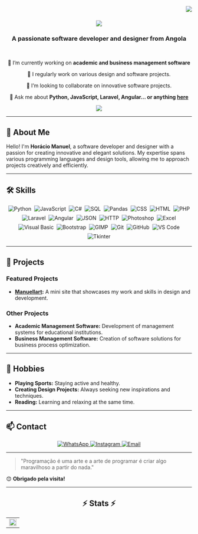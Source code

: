 <img align="right" src="https://visitor-badge.laobi.icu/badge?page_id=horaciomanuel26.horaciomanuel26" />

<h1 align="center">
    <img src="https://readme-typing-svg.herokuapp.com/?font=Righteous&size=35&center=true&vCenter=true&width=500&height=70&duration=4000&lines=Hello+World!+👋;+I'm+Horácio+Manuel!;" />
</h1>

<h3 align="center">A passionate software developer and designer from Angola</h3>

<br/>

<div align="center">
 
 🔭 I’m currently working on **academic and business management software**

 📝 I regularly work on various design and software projects.
 
 👯 I’m looking to collaborate on innovative software projects.

💬 Ask me about **Python, JavaScript, Laravel, Angular... or anything [here](https://github.com/horaciomanuel99/horaciomanuel99/issues)**

 </div>
 
<div align="center"> 
  <a href="mailto:manuellhoracio26@gmail.com">
    <img src="https://img.shields.io/badge/Gmail-333333?style=for-the-badge&logo=gmail&logoColor=red"/>
  </a>
</div>

 <hr/>
 
## 🌟 About Me

Hello! I'm **Horácio Manuel**, a software developer and designer with a passion for creating innovative and elegant solutions. My expertise spans various programming languages and design tools, allowing me to approach projects creatively and efficiently.

---

## 🛠️ Skills

<div align="center" style="display: flex; flex-wrap: wrap; justify-content: center;">
  <img src="https://img.shields.io/badge/Python-3776AB?style=for-the-badge&logo=python&logoColor=white" alt="Python" style="margin: 4px;"/>
  <img src="https://img.shields.io/badge/JavaScript-F7DF1E?style=for-the-badge&logo=javascript&logoColor=black" alt="JavaScript" style="margin: 4px;"/>
  <img src="https://img.shields.io/badge/C%23-239120?style=for-the-badge&logo=c-sharp&logoColor=white" alt="C#" style="margin: 4px;"/>
  <img src="https://img.shields.io/badge/SQL-4479A1?style=for-the-badge&logo=postgresql&logoColor=white" alt="SQL" style="margin: 4px;"/>
  <img src="https://img.shields.io/badge/Pandas-150458?style=for-the-badge&logo=pandas&logoColor=white" alt="Pandas" style="margin: 4px;"/>
  <img src="https://img.shields.io/badge/CSS-1572B6?style=for-the-badge&logo=css3&logoColor=white" alt="CSS" style="margin: 4px;"/>
  <img src="https://img.shields.io/badge/HTML-E34F26?style=for-the-badge&logo=html5&logoColor=white" alt="HTML" style="margin: 4px;"/>
  <img src="https://img.shields.io/badge/PHP-777BB4?style=for-the-badge&logo=php&logoColor=white" alt="PHP" style="margin: 4px;"/>
  <img src="https://img.shields.io/badge/Laravel-FF2D20?style=for-the-badge&logo=laravel&logoColor=white" alt="Laravel" style="margin: 4px;"/>
  <img src="https://img.shields.io/badge/Angular-DD0031?style=for-the-badge&logo=angular&logoColor=white" alt="Angular" style="margin: 4px;"/>
  <img src="https://img.shields.io/badge/JSON-000000?style=for-the-badge&logo=json&logoColor=white" alt="JSON" style="margin: 4px;"/>
  <img src="https://img.shields.io/badge/HTTP-005C97?style=for-the-badge&logo=cloudflare&logoColor=white" alt="HTTP" style="margin: 4px;"/>
  <img src="https://img.shields.io/badge/Photoshop-31A8FF?style=for-the-badge&logo=adobe-photoshop&logoColor=white" alt="Photoshop" style="margin: 4px;"/>
  <img src="https://img.shields.io/badge/Excel-217346?style=for-the-badge&logo=microsoft-excel&logoColor=white" alt="Excel" style="margin: 4px;"/>
  <img src="https://img.shields.io/badge/Visual_Basic-5C2D91?style=for-the-badge&logo=.net&logoColor=white" alt="Visual Basic" style="margin: 4px;"/>
  <img src="https://img.shields.io/badge/Bootstrap-563D7C?style=for-the-badge&logo=bootstrap&logoColor=white" alt="Bootstrap" style="margin: 4px;"/>
  <img src="https://img.shields.io/badge/GIMP-5C5543?style=for-the-badge&logo=gimp&logoColor=white" alt="GIMP" style="margin: 4px;"/>
  <img src="https://img.shields.io/badge/Git-F05032?style=for-the-badge&logo=git&logoColor=white" alt="Git" style="margin: 4px;"/>
  <img src="https://img.shields.io/badge/GitHub-181717?style=for-the-badge&logo=github&logoColor=white" alt="GitHub" style="margin: 4px;"/>
  <img src="https://img.shields.io/badge/VS_Code-007ACC?style=for-the-badge&logo=visual-studio-code&logoColor=white" alt="VS Code" style="margin: 4px;"/>
  <img src="https://img.shields.io/badge/Tkinter-FF6F00?style=for-the-badge&logo=tkinter&logoColor=white" alt="Tkinter" style="margin: 4px;"/>
</div>

---

## 💼 Projects

### Featured Projects
- **[Manuellart](https://github.com/horaciomanuel99/Manuellart):** A mini site that showcases my work and skills in design and development.

### Other Projects
- **Academic Management Software:** Development of management systems for educational institutions.
- **Business Management Software:** Creation of software solutions for business process optimization.

---

## 🎨 Hobbies

- **Playing Sports:** Staying active and healthy.
- **Creating Design Projects:** Always seeking new inspirations and techniques.
- **Reading:** Learning and relaxing at the same time.

---

## 📫 Contact

<div align="center">
  <a href="https://wa.me/942347516">
    <img src="https://img.shields.io/badge/WhatsApp-25D366?style=for-the-badge&logo=whatsapp&logoColor=white" alt="WhatsApp">
  </a>
  <a href="https://www.instagram.com/horaciomanuel99">
    <img src="https://img.shields.io/badge/Instagram-E4405F?style=for-the-badge&logo=instagram&logoColor=white" alt="Instagram">
  </a>
  <a href="mailto:manuellhoracio26@gmail.com">
    <img src="https://img.shields.io/badge/Email-D14836?style=for-the-badge&logo=gmail&logoColor=white" alt="Email">
  </a>
</div>

---

> "Programação é uma arte e a arte de programar é criar algo maravilhoso a partir do nada."

😊 **Obrigado pela visita!**

<hr/>

<h2 align="center">⚡ Stats ⚡</h2>
<table style="width: 100%;">
    <tr style="border: none;">
        <td style="border: none; width: 100%;">
            <picture>
                <source
                    srcset="https://github-readme-stats.vercel.app/api/top-langs/?username=horaciomanuel26&layout=compact&theme=dark&title_color=C00102"
                    media="(prefers-color-scheme: dark)"
                />
                <source
                    srcset="https://github-readme-stats.vercel.app/api/top-langs/?username=horaciomanuel26&layout=compact&title_color=C00102"
                    media="(prefers-color-scheme: light), (prefers-color-scheme: no-preference)"
                />
                <img src="https://github-readme-stats.vercel.app/api/top-langs/?username=horaciomanuel26&layout=compact&title_color=C00102" style="width: 100%;" />
            </picture>
        </td>
    </tr>
</table>


<br/><br/>
